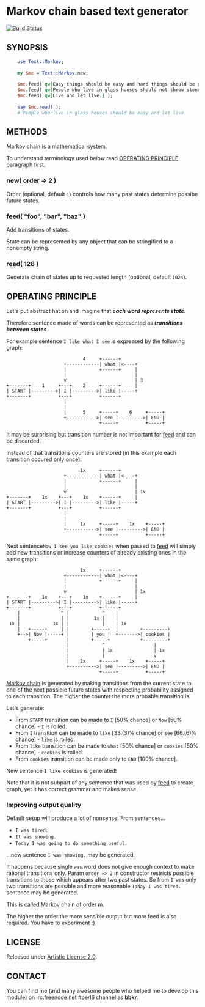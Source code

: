 # Markov chain based text generator

[![Build Status](https://travis-ci.org/bbkr/text_markov.svg?branch=master)](https://travis-ci.org/bbkr/text_markov)

## SYNOPSIS

```perl
    use Text::Markov;
    
    my $mc = Text::Markov.new;
    
    $mc.feed( qw{Easy things should be easy and hard things should be possible.} );
    $mc.feed( qw{People who live in glass houses should not throw stones.} );
    $mc.feed( qw{Live and let live.} );
    
    say $mc.read( );
    # People who live in glass houses should be easy and let live.
```

## METHODS

Markov chain is a mathematical system.

To understand terminology used below read [OPERATING PRINCIPLE](#operating-principle) paragraph first.

### new( order => 2 )

Order (optional, default ```1```) controls how many past states determine possibe future states.

### feed( "foo", "bar", "baz" )

Add transitions of states.

State can be represented by any object that can be stringified to a nonempty string.

### read( 128 )

Generate chain of states up to requested length (optional, default ```1024```).

## OPERATING PRINCIPLE

Let's put abstract hat on and imagine that ___each word represents state___.

Therefore sentence made of words can be represented as ___transitions between states___.


For example sentence ```I like what I see``` is expressed by the following graph:


```
                            4     +------+
                     +------------| what |<----+
                     |            +------+     |
                     |                         |
                     v                         | 3
+-------+    1     +---+    2     +------+     |
| START |--------->| I |--------->| like |-----+
+-------+          +---+          +------+
                     |
                     |
                     |      5     +-----+    6     +-----+
                     +----------->| see |--------->| END |
                                  +-----+          +-----+
```

It may be surprising but transition number is not important for [feed](#feed-foo-bar-baz-) and can be discarded.

Instead of that transitions counters are stored (in this example each transition occured only once):


```
                           1x     +------+
                     +------------| what |<----+
                     |            +------+     |
                     |                         |
                     v                         | 1x
+-------+    1x    +---+    1x    +------+     |
| START |--------->| I |--------->| like |-----+
+-------+          +---+          +------+
                     |
                     |
                     |     1x     +-----+    1x    +-----+
                     +----------->| see |--------->| END |
                                  +-----+          +-----+
```

Next sentence```Now I see you like cookies``` when passed to [feed](#feed-foo-bar-baz-)
will simply add new transitions or increase counters of already existing ones in the same graph:


```
                           1x     +------+
                     +------------| what |<----+
                     |            +------+     |
                     |                         |
                     v                         | 1x
+-------+    1x    +---+    1x    +------+     |
| START |--------->| I |--------->| like |-----+
+-------+          +---+          +------+
    |               ^ |            ^    |
    |               | |         1x |    |
 1x |            1x | |            |    | 1x
    |   +-----+     | |        +-----+  |        +---------+
    +-->| Now |-----+ |        | you |  +------->| cookies |
        +-----+       |        +-----+           +---------+
                      |            ^                  |
                      |            | 1x               | 1x
                      |            |                  v
                      |    2x     +-----+    1x    +-----+
                      +---------->| see |--------->| END |
                                  +-----+          +-----+

```

[Markov chain](http://en.wikipedia.org/wiki/Markov_chain) is generated
by making transitions from the current state to one of the next possible future states
with respecting probability assigned to each transition.
The higher the counter the more probable transition is.


Let's generate:

* From ```START``` transition can be made to ```I``` [50% chance] or ```Now``` [50% chance] - ```I``` is rolled.
* From ```I``` transition can be made to ```like``` [33.(3)% chance] or ```see``` [66.(6)% chance] - ```like``` is rolled.
* From ```like``` transition can be made to ```what``` [50% chance] or ```cookies``` [50% chance] - ```cookies``` is rolled.
* From ```cookies``` transition can be made only to ```END``` [100% chance].

New sentence ```I like cookies``` is generated!


Note that it is not subpart of any sentence that was used by [feed](#feed-foo-bar-baz-) to create graph,
yet it has correct grammar and makes sense.

### Improving output quality

Default setup will produce a lot of nonsense. From sentences...

* ```I was tired.```
* ```It was snowing.```
* ```Today I was going to do something useful.```

...new sentence ```I was snowing.``` may be generated.


It happens because single ```was``` word does not give enough context to make rational transitions only.
Param ```order => 2``` in constructor restricts possible transitions to those which appears after two past states.
So from ```I was``` only two transitions are possible and more reasonable ```Today I was tired.``` sentence may be generated.

This is called [Markov chain of order m](http://en.wikipedia.org/wiki/Markov_chain#Variations).


The higher the order the more sensible output but more feed is also required. You have to experiment :)

## LICENSE

Released under [Artistic License 2.0](http://www.perlfoundation.org/artistic_license_2_0).

## CONTACT

You can find me (and many awesome people who helped me to develop this module)
on irc.freenode.net #perl6 channel as **bbkr**.
